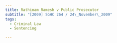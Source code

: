 ```yaml
---
title: Rathinam Ramesh v Public Prosecutor
subtitle: "[2009] SGHC 264 / 24\_November\_2009"
tags:
  - Criminal Law
  - Sentencing

---
```


